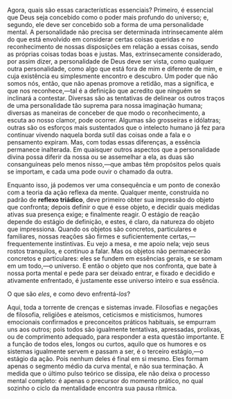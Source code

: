 Agora, quais são essas características essenciais? Primeiro, é essencial que Deus seja concebido como o poder mais profundo do universo; e, segundo, ele deve ser concebido sob a forma de uma personalidade mental. A personalidade não precisa ser determinada intrinsecamente além do que está envolvido em considerar certas coisas queridas e no reconhecimento de nossas disposições em relação a essas coisas, sendo as próprias coisas todas boas e justas. Mas, extrinsecamente considerado, por assim dizer, a personalidade de Deus deve ser vista, como qualquer outra personalidade, como algo que está fora de mim e diferente de mim, e cuja existência eu simplesmente encontro e descubro. Um poder que não somos nós, então, que não apenas promove a retidão, mas a significa, e que nos reconhece,—tal é a definição que acredito que ninguém se inclinará a contestar. Diversas são as tentativas de delinear os outros traços de uma personalidade tão suprema para nossa imaginação humana; diversas as maneiras de conceber de que modo o reconhecimento, a escuta ao nosso clamor, pode ocorrer. Algumas são grosseiras e idólatras; outras são os esforços mais sustentados que o intelecto humano já fez para continuar vivendo naquela borda sutil das coisas onde a fala e o pensamento expiram. Mas, com todas essas diferenças, a essência permanece inalterada. Em quaisquer outros aspectos que a personalidade divina possa diferir da nossa ou se assemelhar a ela, as duas são consanguíneas pelo menos nisso,—que ambas têm propósitos pelos quais se importam, e cada uma pode ouvir o chamado da outra.

Enquanto isso, já podemos ver uma consequência e um ponto de conexão com a teoria da ação reflexa da mente. Qualquer mente, construída no padrão de **reflexo triádico**, deve primeiro obter sua impressão do objeto que confronta; depois definir o que é esse objeto, e decidir quais medidas ativas sua presença exige; e finalmente reagir. O estágio de reação depende do estágio de definição, e estes, é claro, da natureza do objeto que impressiona. Quando os objetos são concretos, particulares e familiares, nossas reações são firmes e suficientemente certas,—frequentemente instintivas. Eu vejo a mesa, e me apoio nela; vejo seus rostos tranquilos, e continuo a falar. Mas os objetos não permanecerão concretos e particulares: eles se fundem em essências gerais, e se somam em um todo,—o universo. E então o objeto que nos confronta, que bate à nossa porta mental e pede para ser deixado entrar, e fixado e decidido e ativamente enfrentado, é justamente esse universo inteiro e sua essência.

O que são _eles_, e como devo enfrentá-_los_?

Aqui, toda a torrente de crenças e sistemas invade. Filosofias e negações de filosofia, religiões e ateísmos, ceticismos e misticismos, humores emocionais confirmados e preconceitos práticos habituais, se empurram uns aos outros; pois todos são igualmente tentativas, apressadas, prolixas, ou de comprimento adequado, para responder a esta questão importante. E a função de todos eles, longos ou curtos, aquilo que os humores e os sistemas igualmente servem e passam a ser, é o terceiro estágio,—o estágio da ação. Pois nenhum deles é final em si mesmo. Eles formam apenas o segmento médio da curva mental, e não sua terminação. À medida que o último pulso teórico se dissipa, ele não deixa o processo mental completo: é apenas o precursor do momento prático, no qual sozinho o ciclo da mentalidade encontra sua pausa rítmica.